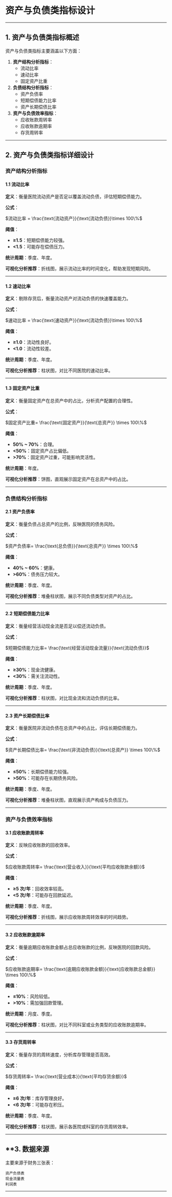 # **资产与负债类指标设计**

---

## **1. 资产与负债类指标概述**

资产与负债类指标主要涵盖以下方面：

1. **资产结构分析指标**：
    - 流动比率
    - 速动比率
    - 固定资产比重
2. **负债结构分析指标**：
    - 资产负债率
    - 短期偿债能力比率
    - 资产长期偿债比率
3. **资产与负债效率指标**：
    - 应收账款周转率
    - 应收账款逾期率
    - 存货周转率

---

## **2. 资产与负债类指标详细设计**

### **资产结构分析指标**

#### **1.1 流动比率**

**定义**：衡量医院流动资产是否足以覆盖流动负债，评估短期偿债能力。

**公式**：

$流动比率 = \frac{\text{流动资产}}{\text{流动负债}}\times 100\%$

**阈值**：

- **≥1.5**：短期偿债能力较强。
- **<1.5**：可能存在偿债压力。

**统计周期**：季度、年度。

**可视化分析推荐**：折线图，展示流动比率的时间变化，帮助发现短期风险。

---

#### **1.2 速动比率**

**定义**：剔除存货后，衡量流动资产对流动负债的快速覆盖能力。

**公式**：

$速动比率 = \frac{\text{速动资产}}{\text{流动负债}}\times 100\%$

**阈值**：

- **≥1.0**：流动性良好。
- **<1.0**：流动性较差。

**统计周期**：季度、年度。

**可视化分析推荐**：柱状图，对比不同医院的速动比率。

---

#### **1.3 固定资产比重**

**定义**：衡量固定资产在总资产中的占比，分析资产配置的合理性。

**公式**：

$固定资产比重= \frac{\text{固定资产}}{\text{总资产}} \times 100\%$

**阈值**：

- **50% ~ 70%**：合理。
- **<50%**：固定资产占比偏低。
- **>70%**：固定资产过重，可能影响灵活性。

**统计周期**：年度。

**可视化分析推荐**：饼图，直观展示固定资产在总资产中的占比。

---

### **负债结构分析指标**

#### **2.1 资产负债率**

**定义**：衡量负债占总资产的比例，反映医院的债务风险。

**公式**：

$资产负债率= \frac{\text{总负债}}{\text{总资产}} \times 100\%$


**阈值**：

- **40% ~ 60%**：健康。
- **>60%**：债务压力较大。

**统计周期**：季度、年度。

**可视化分析推荐**：堆叠柱状图，展示不同负债类型对资产的占比。

---

#### **2.2 短期偿债能力比率**

**定义**：衡量经营活动现金流是否足以偿还流动负债。

**公式**：

$短期偿债能力比率= \frac{\text{经营活动现金流量}}{\text{流动负债}}$

**阈值**：

- **≥30%**：现金流健康。
- **<30%**：需关注流动性。

**统计周期**：季度、年度。

**可视化分析推荐**：柱状图，对比现金流和流动负债的比率。

---
#### **2.3 资产长期偿债比率**

**定义**：衡量医院非流动负债在总资产中的占比，评估长期偿债能力。

**公式**：

$资产长期偿债比率= \frac{\text{非流动负债}}{\text{总资产}} \times 100\%$

**阈值**：

- **≤50%**：长期偿债能力较强。
- **>50%**：可能存在长期债务风险。

**统计周期**：季度、年度。

**可视化分析推荐**：堆叠柱状图，直观展示资产构成与负债压力。

---

### **资产与负债效率指标**

#### **3.1 应收账款周转率**

**定义**：反映应收账款的回收效率。

**公式**：

$应收账款周转率= \frac{\text{营业收入}}{\text{平均应收账款余额}}$

**阈值**：

- **≥5 次/年**：回收效率较高。
- **<5 次/年**：可能存在回款延迟。

**统计周期**：季度、年度。

**可视化分析推荐**：折线图，展示应收账款周转效率的时间趋势。

---
#### **3.2 应收账款逾期率**

**定义**：衡量逾期应收账款金额占总应收账款的比例，反映医院的回款风险。

**公式**：

$应收账款逾期率= \frac{\text{逾期应收账款金额}}{\text{应收账款总金额}} \times 100\%$

**阈值**：

- **≤10%**：风险较低。
- **>10%**：需加强回款管理。

**统计周期**：月度、季度。

**可视化分析推荐**：柱状图，对比不同科室或业务类型的应收账款逾期率。


---

#### **3.3 存货周转率**

**定义**：衡量存货的周转速度，分析库存管理是否高效。

**公式**：

$存货周转率= \frac{\text{营业成本}}{\text{平均存货余额}}$

**阈值**：

- **≥6 次/年**：库存管理良好。
- **<6 次/年**：可能存在积压。

**统计周期**：季度、年度。

**可视化分析推荐**：柱状图，展示各医院或科室的存货周转效率。

---

## **3. 数据来源

主要来源于财务三张表：

	资产负债表
	现金流量表
	利润表

---
